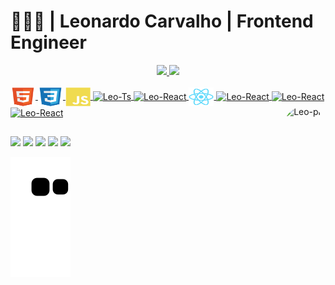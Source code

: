 <div align="center">
  <h1 align="left">👨🏽‍💻 | Leonardo Carvalho | Frontend Engineer</h1>
  <a href="https://github.com/Leorrc">
  <img height="180em" src="https://github-readme-stats.vercel.app/api?username=leorrc&show_icons=true&theme=nightowl&include_all_commits=true&count_private=true"/>
  <img height="180em" src="https://github-readme-stats.vercel.app/api/top-langs/?username=leorrc&layout=compact&langs_count=7&theme=nightowl"/>
</div>
<div style="display: inline_block"><br>
  <img align="center" alt="Leo-HTML" height="30" width="40" src="https://raw.githubusercontent.com/devicons/devicon/master/icons/html5/html5-original.svg">
  <img align="center" alt="Leo-CSS" height="30" width="40" src="https://raw.githubusercontent.com/devicons/devicon/master/icons/css3/css3-original.svg">
  <img align="center" alt="Leo-Js" height="30" width="40" src="https://raw.githubusercontent.com/devicons/devicon/master/icons/javascript/javascript-plain.svg">
  <img align="center" alt="Leo-Ts" height="30" width="40" src="https://cdn.jsdelivr.net/gh/devicons/devicon/icons/sass/sass-original.svg">
  <img align="center" alt="Leo-React" height="30" width="40"src="https://cdn.jsdelivr.net/gh/devicons/devicon/icons/nodejs/nodejs-original.svg">
  <img align="center" alt="Leo-React" height="30" width="40" src="https://raw.githubusercontent.com/devicons/devicon/master/icons/react/react-original.svg">
  <img align="center" alt="Leo-React" height="30" width="40"src="https://cdn.jsdelivr.net/gh/devicons/devicon/icons/github/github-original.svg">
  <img align="center" alt="Leo-React" height="30" width="40"src="https://cdn.jsdelivr.net/gh/devicons/devicon/icons/git/git-original.svg">
  <img align="center" alt="Leo-React" height="30" width="40"src="https://cdn.jsdelivr.net/gh/devicons/devicon/icons/nodejs/nodejs-original.svg">
  <img align="right" alt="Leo-pic" height="170" style="border-radius:50px;"src="https://cdn.discordapp.com/attachments/946090885303640117/1015352996437172224/logo.png">
  
 
  ##
 
<div> 
  <a href="https://instagram.com/leorrc" target="_blank"><img src="https://img.shields.io/badge/-Instagram-%23E4405F?style=for-the-badge&logo=instagram&logoColor=white" target="_blank"></a>
 	<a href="https://www.twitch.tv/leozz_fps" target="_blank"><img src="https://img.shields.io/badge/Twitch-9146FF?style=for-the-badge&logo=twitch&logoColor=white" target="_blank"></a>
 <a href="https://discord.gg/wagxzStdcR" target="_blank"><img src="https://img.shields.io/badge/Discord-7289DA?style=for-the-badge&logo=discord&logoColor=white" target="_blank"></a> 
  <a href = "mailto:leorrc1@gmail.com"><img src="https://img.shields.io/badge/-Gmail-%23333?style=for-the-badge&logo=gmail&logoColor=white" target="_blank"></a>
  <a href="https://www.linkedin.com/in/leonardo-carvalho-756847239" target="_blank"><img src="https://img.shields.io/badge/-LinkedIn-%230077B5?style=for-the-badge&logo=linkedin&logoColor=white" target="_blank"></a> 
 
  ![Snake animation](https://github.com/leorrc/leorrc/blob/output/github-contribution-grid-snake.svg)
 
</div>
